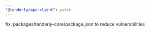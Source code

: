 ```yaml
---
"@tenderly/api-client": patch
---
```


fix: packages/tenderly-core/package.json to reduce vulnerabilities
